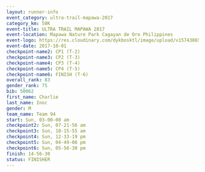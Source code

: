 ```yaml
---
layout: runner-info 
event_category: ultra-trail-mapawa-2017 
category_km: 50K 
event-title: ULTRA TRAIL MAPAWA 2017 
event-location: Mapawa Nature Park Cagayan de Oro Philippines 
event-logo: https://res.cloudinary.com/dykbosktl/image/upload/v1574386563/Logo/image-asset_plfjxn.jpg 
event-date: 2017-10-01 
checkpoint-name2: CP1 (T-2) 
checkpoint-name3: CP2 (T-3) 
checkpoint-name4: CP3 (T-4) 
checkpoint-name5: CP4 (T-5) 
checkpoint-name6: FINISH (T-6) 
overall_rank: 83
gender_rank: 75
bib: 50062
first_name: Charlie
last_name: Inoc
gender: M
team_name: Team 94
start: Sun, 03-00-00 am
checkpoint2: Sun, 07-21-56 am
checkpoint3: Sun, 10-15-55 am
checkpoint4: Sun, 12-33-19 pm
checkpoint5: Sun, 04-49-06 pm
checkpoint6: Sun, 05-56-30 pm
finish: 14-56-30
status: FINISHER
---
```

